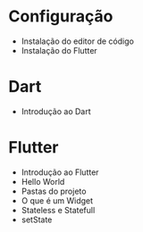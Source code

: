 # Configuração
- Instalação do editor de código
- Instalação do Flutter

# Dart
- Introdução ao Dart

# Flutter
- Introdução ao Flutter
- Hello World
- Pastas do projeto
- O que é um Widget
- Stateless e Statefull
- setState
